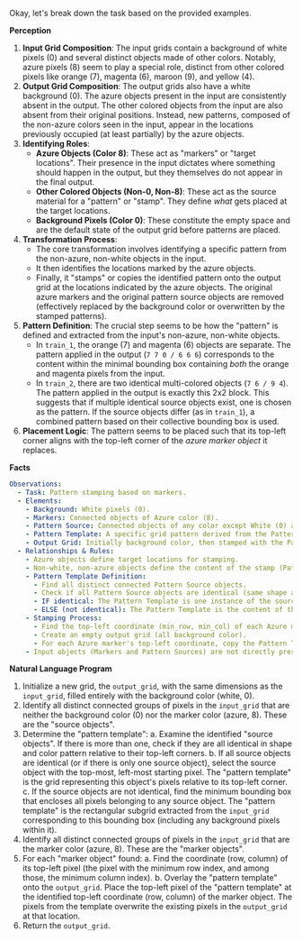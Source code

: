 Okay, let's break down the task based on the provided examples.

**Perception**

1.  **Input Grid Composition**: The input grids contain a background of white pixels (0) and several distinct objects made of other colors. Notably, azure pixels (8) seem to play a special role, distinct from other colored pixels like orange (7), magenta (6), maroon (9), and yellow (4).
2.  **Output Grid Composition**: The output grids also have a white background (0). The azure objects present in the input are consistently absent in the output. The other colored objects from the input are also absent from their original positions. Instead, new patterns, composed of the non-azure colors seen in the input, appear in the locations previously occupied (at least partially) by the azure objects.
3.  **Identifying Roles**:
    *   **Azure Objects (Color 8)**: These act as "markers" or "target locations". Their presence in the input dictates where something should happen in the output, but they themselves do not appear in the final output.
    *   **Other Colored Objects (Non-0, Non-8)**: These act as the source material for a "pattern" or "stamp". They define *what* gets placed at the target locations.
    *   **Background Pixels (Color 0)**: These constitute the empty space and are the default state of the output grid before patterns are placed.
4.  **Transformation Process**:
    *   The core transformation involves identifying a specific pattern from the non-azure, non-white objects in the input.
    *   It then identifies the locations marked by the azure objects.
    *   Finally, it "stamps" or copies the identified pattern onto the output grid at the locations indicated by the azure objects. The original azure markers and the original pattern source objects are removed (effectively replaced by the background color or overwritten by the stamped patterns).
5.  **Pattern Definition**: The crucial step seems to be how the "pattern" is defined and extracted from the input's non-azure, non-white objects.
    *   In `train_1`, the orange (7) and magenta (6) objects are separate. The pattern applied in the output (`7 7 0 / 6 6 6`) corresponds to the content within the minimal bounding box containing *both* the orange and magenta pixels from the input.
    *   In `train_2`, there are two identical multi-colored objects (`7 6 / 9 4`). The pattern applied in the output is exactly this 2x2 block. This suggests that if multiple identical source objects exist, one is chosen as the pattern. If the source objects differ (as in `train_1`), a combined pattern based on their collective bounding box is used.
6.  **Placement Logic**: The pattern seems to be placed such that its top-left corner aligns with the top-left corner of the *azure marker object* it replaces.

**Facts**


```yaml
Observations:
  - Task: Pattern stamping based on markers.
  - Elements:
    - Background: White pixels (0).
    - Markers: Connected objects of Azure color (8).
    - Pattern Source: Connected objects of any color except White (0) and Azure (8).
    - Pattern Template: A specific grid pattern derived from the Pattern Source objects.
    - Output Grid: Initially background color, then stamped with the Pattern Template.
  - Relationships & Rules:
    - Azure objects define target locations for stamping.
    - Non-white, non-azure objects define the content of the stamp (Pattern Template).
    - Pattern Template Definition:
      - Find all distinct connected Pattern Source objects.
      - Check if all Pattern Source objects are identical (same shape and colors relative to their top-left corner).
      - IF identical: The Pattern Template is one instance of the source object (e.g., the one with the top-most, left-most coordinate).
      - ELSE (not identical): The Pattern Template is the content of the minimal bounding box containing *all* pixels of *all* Pattern Source objects in the input grid (including background pixels within that box).
    - Stamping Process:
      - Find the top-left coordinate (min_row, min_col) of each Azure marker object.
      - Create an empty output grid (all background color).
      - For each Azure marker's top-left coordinate, copy the Pattern Template onto the output grid, aligning the template's top-left corner with the marker's top-left coordinate.
    - Input objects (Markers and Pattern Sources) are not directly preserved in the output at their original locations; they are effectively replaced by the background or the stamped patterns.
```


**Natural Language Program**

1.  Initialize a new grid, the `output_grid`, with the same dimensions as the `input_grid`, filled entirely with the background color (white, 0).
2.  Identify all distinct connected groups of pixels in the `input_grid` that are neither the background color (0) nor the marker color (azure, 8). These are the "source objects".
3.  Determine the "pattern template":
    a.  Examine the identified "source objects". If there is more than one, check if they are all identical in shape and color pattern relative to their top-left corners.
    b.  If all source objects are identical (or if there is only one source object), select the source object with the top-most, left-most starting pixel. The "pattern template" is the grid representing this object's pixels relative to its top-left corner.
    c.  If the source objects are not identical, find the minimum bounding box that encloses all pixels belonging to any source object. The "pattern template" is the rectangular subgrid extracted from the `input_grid` corresponding to this bounding box (including any background pixels within it).
4.  Identify all distinct connected groups of pixels in the `input_grid` that are the marker color (azure, 8). These are the "marker objects".
5.  For each "marker object" found:
    a.  Find the coordinate (row, column) of its top-left pixel (the pixel with the minimum row index, and among those, the minimum column index).
    b.  Overlay the "pattern template" onto the `output_grid`. Place the top-left pixel of the "pattern template" at the identified top-left coordinate (row, column) of the marker object. The pixels from the template overwrite the existing pixels in the `output_grid` at that location.
6.  Return the `output_grid`.